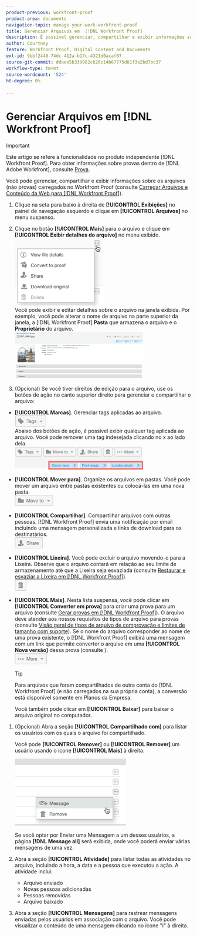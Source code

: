 ```yaml
---
product-previous: workfront-proof
product-area: documents
navigation-topic: manage-your-work-workfront-proof
title: Gerenciar Arquivos em  [!DNL Workfront Proof]
description: É possível gerenciar, compartilhar e exibir informações sobre os arquivos (não provas) carregados no Workfront Proof (consulte Fazer upload de arquivos e conteúdo da Web no Workfront Proof).
author: Courtney
feature: Workfront Proof, Digital Content and Documents
exl-id: 9bbf2448-74dc-412a-b17c-4321d0acaf07
source-git-commit: ddaee5b339982c826c14b67775d81f3a2bd7bc37
workflow-type: tm+mt
source-wordcount: '524'
ht-degree: 0%

---
```


# Gerenciar Arquivos em [!DNL Workfront Proof]

>[!IMPORTANT]
>
>Este artigo se refere à funcionalidade no produto independente [!DNL Workfront Proof]. Para obter informações sobre provas dentro de [!DNL Adobe Workfront], consulte [Prova](../../../review-and-approve-work/proofing/proofing.md).

Você pode gerenciar, compartilhar e exibir informações sobre os arquivos (não provas) carregados no Workfront Proof (consulte [Carregar Arquivos e Conteúdo da Web para [!DNL Workfront Proof]](../../../workfront-proof/wp-work-proofsfiles/create-proofs-and-files/upload-files-web-content.md)).

1. Clique na seta para baixo à direita de **[!UICONTROL Exibições]** no painel de navegação esquerdo e clique em **[!UICONTROL Arquivos]** no menu suspenso.

1. Clique no botão **[!UICONTROL Mais]** para o arquivo e clique em **[!UICONTROL Exibir detalhes do arquivo]** no menu exibido.\
   ![Exibir detalhes do arquivo](assets/click-more-then-view-file-details.png)\
   Você pode exibir e editar detalhes sobre o arquivo na janela exibida. Por exemplo, você pode alterar o nome de arquivo na parte superior da janela, a [!DNL Workfront Proof] **Pasta** que armazena o arquivo e o **Proprietário** do arquivo.\
   ![Detalhes do arquivo](assets/file-details-page-350x129.png)

1. (Opcional) Se você tiver direitos de edição para o arquivo, use os botões de ação no canto superior direito para gerenciar e compartilhar o arquivo:

* **[!UICONTROL Marcas]**. Gerenciar tags aplicadas ao arquivo.\
   ![Botão Tags](assets/tags-button.png)\
   Abaixo dos botões de ação, é possível exibir qualquer tag aplicada ao arquivo. Você pode remover uma tag indesejada clicando no x ao lado dela.\
   ![Exibir marcas de arquivo](assets/view-file-tags-350x64.png)

* **[!UICONTROL Mover para]**. Organize os arquivos em pastas. Você pode mover um arquivo entre pastas existentes ou colocá-las em uma nova pasta.\
   ![Botão Pasta](assets/folder-button.png)

* **[!UICONTROL Compartilhar]**. Compartilhar arquivos com outras pessoas. [!DNL Workfront Proof] envia uma notificação por email incluindo uma mensagem personalizada e links de download para os destinatários.\
   ![Botão Compartilhar](assets/share-button.png)

* **[!UICONTROL Lixeira]**. Você pode excluir o arquivo movendo-o para a Lixeira. Observe que o arquivo contará em relação ao seu limite de armazenamento até que a Lixeira seja esvaziada (consulte [Restaurar e esvaziar a Lixeira em [!DNL Workfront Proof]](../../../workfront-proof/wp-work-proofsfiles/manage-your-work/restore-and-empty-trash.md)).\
   ![Botão Lixeira](assets/trash-button.png)

* **[!UICONTROL Mais]**. Nesta lista suspensa, você pode clicar em **[!UICONTROL Converter em prova]** para criar uma prova para um arquivo (consulte [Gerar provas em [!DNL Workfront Proof]](../../../workfront-proof/wp-work-proofsfiles/create-proofs-and-files/generate-proofs.md)). O arquivo deve atender aos nossos requisitos de tipos de arquivo para provas (consulte [Visão geral de tipos de arquivo de comprovação e limites de tamanho com suporte](../../../review-and-approve-work/proofing/proofing-overview/supported-proofing-file-types.md)). Se o nome do arquivo corresponder ao nome de uma prova existente, o [!DNL Workfront Proof] exibirá uma mensagem com um link que permite converter o arquivo em uma **[!UICONTROL Nova versão]** dessa prova (consulte ).\
   ![Botão Mais](assets/more-button-text-version.png)

  >[!TIP]
  >
  >Para arquivos que foram compartilhados de outra conta do [!DNL Workfront Proof] (e não carregados na sua própria conta), a conversão está disponível somente em Planos da Empresa.

  Você também pode clicar em **[!UICONTROL Baixar]** para baixar o arquivo original no computador.

1. (Opcional) Abra a seção **[!UICONTROL Compartilhado com]** para listar os usuários com os quais o arquivo foi compartilhado.

   Você pode **[!UICONTROL Remover]** ou **[!UICONTROL Remover]** um usuário usando o ícone **[!UICONTROL Mais]** à direita.

   ![Enviar mensagem e remover](assets/message-and-remove.png)

   Se você optar por Enviar uma Mensagem a um desses usuários, a página **[!DNL Message all]** será exibida, onde você poderá enviar várias mensagens de uma vez.

1. Abra a seção **[!UICONTROL Atividade]** para listar todas as atividades no arquivo, incluindo a hora, a data e a pessoa que executou a ação. A atividade inclui:

   * Arquivo enviado
   * Novas pessoas adicionadas
   * Pessoas removidas
   * Arquivo baixado

1. Abra a seção **[!UICONTROL Mensagens]** para rastrear mensagens enviadas pelos usuários em associação com o arquivo. Você pode visualizar o conteúdo de uma mensagem clicando no ícone &quot;i&quot; à direita.
